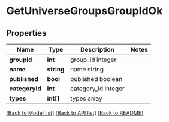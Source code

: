 # GetUniverseGroupsGroupIdOk

## Properties
Name | Type | Description | Notes
------------ | ------------- | ------------- | -------------
**groupId** | **int** | group_id integer | 
**name** | **string** | name string | 
**published** | **bool** | published boolean | 
**categoryId** | **int** | category_id integer | 
**types** | **int[]** | types array | 

[[Back to Model list]](../README.md#documentation-for-models) [[Back to API list]](../README.md#documentation-for-api-endpoints) [[Back to README]](../README.md)


